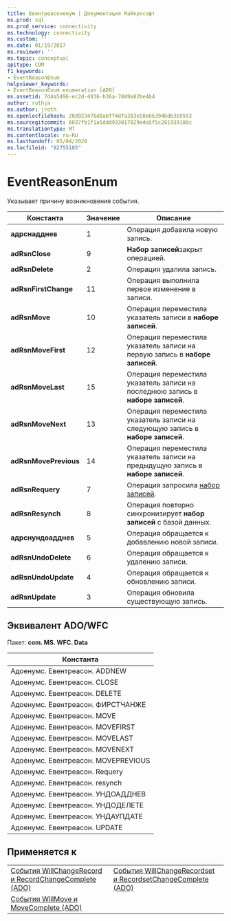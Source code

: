 ```yaml
---
title: Евентреасоненум | Документация Майкрософт
ms.prod: sql
ms.prod_service: connectivity
ms.technology: connectivity
ms.custom: ''
ms.date: 01/19/2017
ms.reviewer: ''
ms.topic: conceptual
apitype: COM
f1_keywords:
- EventReasonEnum
helpviewer_keywords:
- EventReasonEnum enumeration [ADO]
ms.assetid: 7d4a5496-ec2d-4936-b36a-7049a82be4b4
author: rothja
ms.author: jroth
ms.openlocfilehash: 28d923476d8abff4dfa283e58eb6394bdb3b9593
ms.sourcegitcommit: 6037fb1f1a5ddd933017029eda5f5c281939100c
ms.translationtype: MT
ms.contentlocale: ru-RU
ms.lasthandoff: 05/04/2020
ms.locfileid: "82755185"
---
```

# <a name="eventreasonenum"></a>EventReasonEnum
Указывает причину возникновения события.  
  
|Константа|Значение|Описание|  
|--------------|-----------|-----------------|  
|**адрснадднев**|1|Операция добавила новую запись.|  
|**adRsnClose**|9|**Набор записей**закрыт операцией.|  
|**adRsnDelete**|2|Операция удалила запись.|  
|**adRsnFirstChange**|11|Операция выполнила первое изменение в записи.|  
|**adRsnMove**|10|Операция переместила указатель записи в **наборе записей**.|  
|**adRsnMoveFirst**|12|Операция переместила указатель записи на первую запись в **наборе записей**.|  
|**adRsnMoveLast**|15|Операция переместила указатель записи на последнюю запись в **наборе записей**.|  
|**adRsnMoveNext**|13|Операция переместила указатель записи на следующую запись в **наборе записей**.|  
|**adRsnMovePrevious**|14|Операция переместила указатель записи на предыдущую запись в **наборе записей**.|  
|**adRsnRequery**|7|Операция запросила [набор записей](../../../ado/reference/ado-api/recordset-object-ado.md).|  
|**adRsnResynch**|8|Операция повторно синхронизирует **набор записей** с базой данных.|  
|**адрснундоадднев**|5|Операция обращается к добавлению новой записи.|  
|**adRsnUndoDelete**|6|Операция обращается к удалению записи.|  
|**adRsnUndoUpdate**|4|Операция обращается к обновлению записи.|  
|**adRsnUpdate**|3|Операция обновила существующую запись.|  
  
## <a name="adowfc-equivalent"></a>Эквивалент ADO/WFC  
 Пакет: **com. MS. WFC. Data**  
  
|Константа|  
|--------------|  
|Адоенумс. Евентреасон. ADDNEW|  
|Адоенумс. Евентреасон. CLOSE|  
|Адоенумс. Евентреасон. DELETE|  
|Адоенумс. Евентреасон. ФИРСТЧАНЖЕ|  
|Адоенумс. Евентреасон. MOVE|  
|Адоенумс. Евентреасон. MOVEFIRST|  
|Адоенумс. Евентреасон. MOVELAST|  
|Адоенумс. Евентреасон. MOVENEXT|  
|Адоенумс. Евентреасон. MOVEPREVIOUS|  
|Адоенумс. Евентреасон. Requery|  
|Адоенумс. Евентреасон. resynch|  
|Адоенумс. Евентреасон. УНДОАДДНЕВ|  
|Адоенумс. Евентреасон. УНДОДЕЛЕТЕ|  
|Адоенумс. Евентреасон. УНДАУПДАТЕ|  
|Адоенумс. Евентреасон. UPDATE|  
  
## <a name="applies-to"></a>Применяется к  
  
|||  
|-|-|  
|[События WillChangeRecord и RecordChangeComplete (ADO)](../../../ado/reference/ado-api/willchangerecord-and-recordchangecomplete-events-ado.md)|[События WillChangeRecordset и RecordsetChangeComplete (ADO)](../../../ado/reference/ado-api/willchangerecordset-and-recordsetchangecomplete-events-ado.md)|  
|[События WillMove и MoveComplete (ADO)](../../../ado/reference/ado-api/willmove-and-movecomplete-events-ado.md)||
